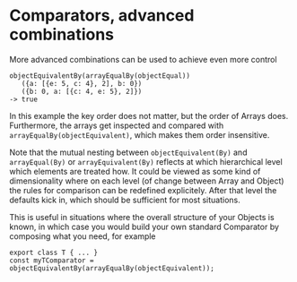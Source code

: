 # Comparators, advanced combinations

More advanced combinations can be used to achieve even more control

```
objectEquivalentBy(arrayEqualBy(objectEqual))
   ({a: [{e: 5, c: 4}, 2], b: 0})
   ({b: 0, a: [{c: 4, e: 5}, 2]})
-> true
```

In this example the key order does not matter, but the order of Arrays does.
Furthermore, the arrays get inspected and compared with `arrayEqualBy(objectEquivalent)`,
which makes them order insensitive.

Note that the mutual nesting between `objectEquivalent(By)` and
`arrayEqual(By)` or `arrayEquivalent(By)` reflects at which hierarchical level
which elements are treated how. It could be viewed as some kind of dimensionality
where on each level (of change between Array and Object) the rules for comparison
can be redefined explicitely. After that level the defaults kick in, which should
be sufficient for most situations.

This is useful in situations where the overall structure of your Objects is
known, in which case you would build your own standard Comparator by composing
what you need, for example

```
export class T { ... }
const myTComparator = objectEquivalentBy(arrayEqualBy(objectEquivalent));
```

